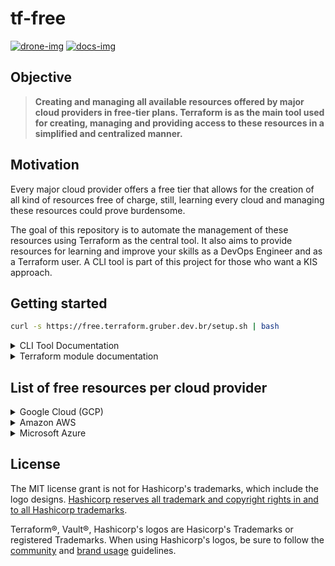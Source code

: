 # tf-free

<a href='https://drone.gruber.dev.br/gruberdev/tf-free' target='_blank'>![drone-img]</a>
<a href='https://free.terraform.gruber.dev.br' target='_blank'>![docs-img]</a>

## Objective

> **Creating and managing all available resources offered by major cloud providers in free-tier plans. Terraform is as the main tool used for creating, managing and providing access to these resources in a simplified and centralized manner.**

## Motivation

Every major cloud provider offers a free tier that allows for the creation of all kind of resources free of charge, still, learning every cloud and managing these resources could prove burdensome.

The goal of this repository is to automate the management of these resources using Terraform as the central tool. It also aims to provide resources for learning and improve your skills as a DevOps Engineer and as a Terraform user. A CLI tool is part of this project for those who want a KIS approach.

## Getting started

```sh
curl -s https://free.terraform.gruber.dev.br/setup.sh | bash
```

<details>
  <summary>
  CLI Tool Documentation
  </summary>

### Running tests

- Tests are available in `test` directory

- In the test directory, run the below command

```sh
go test
```

### Main Libraries used

- [fatih/color](go-color-url)
- [goreleaser/goreleaser](go-releaser-url)
- [spf13/cobra](go-cobra-url)
- [kdabir/has](shell-has-url)
- [c-bata/go-prompt](go-prompt-url)
- [go-task/task](go-task-url)
- [hashicorp/terraform-exec](go-tfexec-url)
- [CONNECT-platform/codedoc](docs-repo-url)
- [cloudposse/terraform-aws-tfstate-backend](remote-tfstate-url)

---

</details>

<details>
  <summary>
  Terraform module documentation
  </summary>

---

<!-- BEGIN_TF_DOCS -->

### Modules

| Name         | Source        | Version |
| ------------ | ------------- | ------- |
| aws          | ./modules/aws |         |
| google_cloud | ./modules/gcp |         |

### Inputs

| Name               | Description                                                                                                                                                                  | Type     | Default         |
| ------------------ | ---------------------------------------------------------------------------------------------------------------------------------------------------------------------------- | -------- | --------------- |
| aws_account_id     | Your static IP network resource name on GCP. [GCP's Official documentation on naming resources](https://cloud.google.com/compute/docs/naming-resources#resource-name-format) | `string` | n/a             |
| aws_account_key    | Your static IP network resource name on GCP. [GCP's Official documentation on naming resources](https://cloud.google.com/compute/docs/naming-resources#resource-name-format) | `string` | n/a             |
| aws_default_region | Your static IP network resource name on GCP. [GCP's Official documentation on naming resources](https://cloud.google.com/compute/docs/naming-resources#resource-name-format) | `string` | `"us-west-2"`   |
| gcp_instance_name  | Your static IP network resource name on GCP. [GCP's Official documentation on naming resources](https://cloud.google.com/compute/docs/naming-resources#resource-name-format) | `string` | `"gcp-machine"` |
| gcp_project_id     | Your static IP network resource name on GCP. [GCP's Official documentation on naming resources](https://cloud.google.com/compute/docs/naming-resources#resource-name-format) | `string` | `""`            |
| gcp_project_region | Your static IP network resource name on GCP. [GCP's Official documentation on naming resources](https://cloud.google.com/compute/docs/naming-resources#resource-name-format) | `string` | `"us-west1"`    |

### Outputs

| Name                   | Description                                                          |
| ---------------------- | -------------------------------------------------------------------- |
| aws_ec2_ipv6_addresses | List of assigned IPv6 addresses of instances                         |
| aws_ec2_password_data  | List of Base-64 encoded encrypted password data for the instance     |
| aws_ec2_private_ip     | List of private IP addresses assigned to the instances               |
| aws_ec2_public_ip      | List of public IP addresses assigned to the instances, if applicable |
| gcp_public_ip          | n/a                                                                  |

<!-- END_TF_DOCS -->

</details>

## List of free resources per cloud provider

<details>

  <summary>
   Google Cloud (GCP)
  </summary>

---

### Available Resources

- 1x Compute Instance

### Requirements

-

### Terms & Conditions

-

### More information

- [Home]()

---

</details>

<details>

  <summary>
   Amazon AWS
  </summary>

---

### Available Resources

- 1x [Virtual Private Cloud (VPC)](aws-vpc-info)
  - 1x [Sub-network](aws-sub-info) attached to the VPC
  - 1x [Internet Gateway (IGW)](aws-igw-info) to provide access to the VPC
- 1x [Route Table](aws-route-info) integrating all `VPC`, `Subnet` and the `Internet Gateway (IGW)`
- 1x [EC2 Instance](aws-ec2-info) attached to the `Subnet`
- 1x [Relational Database (RDS)](aws-rds-info) of your choice (e.g. MySQL, PostgreSQL)
- 1x [S3 Storage Bucket](aws-s3-info) inside `Subnet`, configured to store the Terraform's backend state
- 1x [DynamoDB Database](aws-dynamodb-info), mainly used for preventing that running multiple instances of this Terraform chart corrupt each other.

---

</details>
<details>

  <summary>
   Microsoft Azure
  </summary>

---

### Available Resources

1

- [Free resources homepage]()

---

</details>

## License

The MIT license grant is not for Hashicorp's trademarks, which include the logo designs. [Hashicorp reserves all trademark and copyright rights in and to all Hashicorp trademarks](disclaimer).

Terraform®, Vault®, Hashicorp's logos are Hasicorp's Trademarks or registered Trademarks. When using Hashicorp's logos, be sure to follow the [community](guidelines) and [brand usage](brand) guidelines.

<!-- Images URLs -->

[drone-img]: https://img.shields.io/drone/build/gruberdev/tf-free?label=Pipeline%20Status&color=46bac0&labelColor=1F1F1F&logo=Drone&style=flat-square&server=https%3A%2F%2Fdrone.gruber.dev.br
[docs-img]: https://img.shields.io/badge/read%20documentation-online?style=flat-square&logo=zeit&color=black

<!-- Repository links -->

[brand]: https://www.hashicorp.com/brand
[disclaimer]: https://www.hashicorp.com/trademark-policy
[guidelines]: https://www.hashicorp.com/community-guidelines
[free-aws]: https://aws.amazon.com/free/?all-free-tier
[free-gcp]: https://cloud.google.com/free
[free-docs-gcp]: https://cloud.google.com/free/docs/gcp-free-tier
[free-azure]: https://azure.microsoft.com/en-us/free/
[azure-faq]: https://azure.microsoft.com/en-us/free/free-account-faq/
[azure-full-terms]: https://azure.microsoft.com/en-us/offers/ms-azr-0044p/
[aws-faq]: https://aws.amazon.com/free/free-tier-faqs/
[go-color-url]: https://github.com/fatih/color
[go-releaser-url]: https://github.com/goreleaser/goreleaser
[go-cobra-url]: https://github.com/spf13/cobra
[shell-has-url]: https://github.com/kdabir/has
[go-prompt-url]: https://github.com/c-bata/go-prompt
[go-task-url]: https://github.com/go-task/task
[go-tfexec-url]: https://github.com/hashicorp/terraform-exec
[docs-repo-url]: https://github.com/CONNECT-platform/codedoc
[aws-key-info]: https://docs.aws.amazon.com/general/latest/gr/aws-sec-cred-types.html#access-keys-and-secret-access-keys
[aws-key-create]: https://aws.amazon.com/premiumsupport/knowledge-center/create-access-key/
[aws-account-create]: https://aws.amazon.com/premiumsupport/knowledge-center/create-and-activate-aws-account/
[aws-vpc-info]: https://aws.amazon.com/vpc/?vpc-blogs.sort-by=item.additionalFields.createdDate&vpc-blogs.sort-order=desc
[aws-igw-info]: https://docs.aws.amazon.com/vpc/latest/userguide/VPC_Internet_Gateway.html
[aws-ec2-info]: https://aws.amazon.com/ec2/
[aws-s3-info]: https://aws.amazon.com/s3/
[aws-rds-info]: https://aws.amazon.com/rds/
[aws-route-info]: https://docs.aws.amazon.com/vpc/latest/userguide/VPC_Route_Tables.html
[aws-sub-info]: https://docs.aws.amazon.com/vpc/latest/userguide/working-with-vpcs.html
[aws-tf-provider]: https://registry.terraform.io/providers/hashicorp/aws/latest/
[aws-regions]: https://aws.amazon.com/about-aws/global-infrastructure/
[aws-terms]: https://aws.amazon.com/free/terms/
[aws-prevent-charges]: https://aws.amazon.com/premiumsupport/knowledge-center/free-tier-charges/
[aws-alarms-free]: https://docs.aws.amazon.com/awsaccountbilling/latest/aboutv2/tracking-free-tier-usage.html#free-budget
[aws-sorted-list]: https://aws.amazon.com/free/?all-free-tier.sort-by=item.additionalFields.SortRank&all-free-tier.sort-order=asc&awsf.Free%20Tier%20Types=tier%23always-free%7Ctier%2312monthsfree&awsf.Free%20Tier%20Categories=*all
[aws-dynamodb-info]: https://aws.amazon.com/dynamodb/
[remote-tfstate-url]: https://github.com/cloudposse/terraform-aws-tfstate-backend
